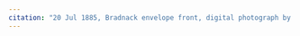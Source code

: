 ```yaml
---
citation: "20 Jul 1885, Bradnack envelope front, digital photograph by Annie Doubleday published here with permission, personal correspondence 06 Feb 2023."
---
```



